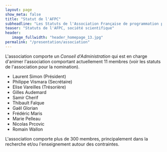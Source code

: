 ```yaml
---
layout: page
show_meta: false
title: "Statut de l'AFPC"
subheadline: "Les Statuts de l'Association Française de programmation par Contraintes"
teaser: "Statuts de l'AFPC, société scientifique"
header:
   image_fullwidth: "header_homepage_13.jpg"
permalink: "/presentation/association"
---
```


L'association comporte un *Conseil d'Administration* qui est en charge d'animer l'association comportant actuellement 11 membres (voir les statuts de l'association pour la nomination).

- Laurent Simon (Président)
- Philippe Vismara (Secrétaire)
- Elise Vareilles (Trésorière)
- Gilles Audemard
- Samir Cherif
- Thibault Falque
- Gaël Glorian
- Frédéric Maris 
- Marie Pelleau
- Nicolas Prcovic
- Romain Wallon

L'association comporte plus de 300 membres, principalement dans la recherche et/ou l'enseignement autour des contraintes.

